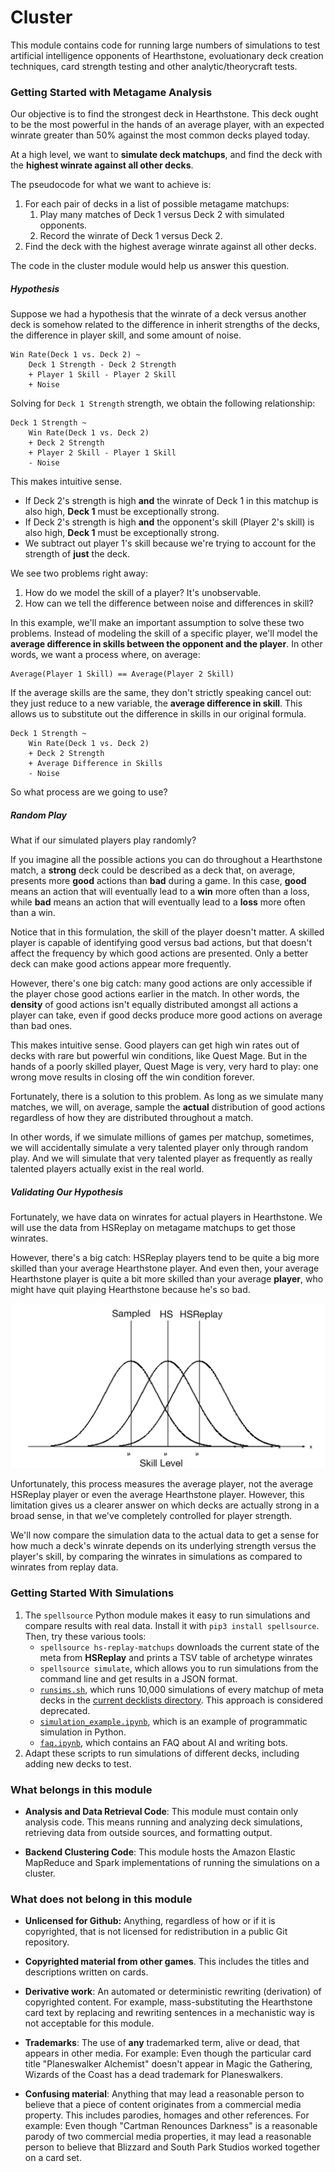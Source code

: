 # Cluster

This module contains code for running large numbers of simulations to test artificial intelligence opponents of Hearthstone, evoluationary deck creation techniques, card strength testing and other analytic/theorycraft tests.

### Getting Started with Metagame Analysis

Our objective is to find the strongest deck in Hearthstone. This deck ought to be the most powerful in the hands of an average player, with an expected winrate greater than 50% against the most common decks played today.

At a high level, we want to **simulate deck matchups**, and find the deck with the **highest winrate against all other decks**.

The pseudocode for what we want to achieve is:

  1. For each pair of decks in a list of possible metagame matchups:
     1. Play many matches of Deck 1 versus Deck 2 with simulated opponents.
     2. Record the winrate of Deck 1 versus Deck 2.
  2. Find the deck with the highest average winrate against all other decks.

The code in the cluster module would help us answer this question.

##### Hypothesis

Suppose we had a hypothesis that the winrate of a deck versus another deck is somehow related to the difference in inherit strengths of the decks, the difference in player skill, and some amount of noise.

```
Win Rate(Deck 1 vs. Deck 2) ~ 
    Deck 1 Strength - Deck 2 Strength
    + Player 1 Skill - Player 2 Skill 
    + Noise
```

Solving for `Deck 1 Strength` strength, we obtain the following relationship:

```
Deck 1 Strength ~
    Win Rate(Deck 1 vs. Deck 2) 
    + Deck 2 Strength 
    + Player 2 Skill - Player 1 Skill
    - Noise
```

This makes intuitive sense.

 - If Deck 2's strength is high **and** the winrate of Deck 1 in this matchup is also high, **Deck 1** must be exceptionally strong.
 - If Deck 2's strength is high **and** the opponent's skill (Player 2's skill) is also high, **Deck 1** must be exceptionally strong.
 - We subtract out player 1's skill because we're trying to account for the strength of **just** the deck.

We see two problems right away:

 1. How do we model the skill of a player? It's unobservable.
 2. How can we tell the difference between noise and differences in skill?
 
In this example, we'll make an important assumption to solve these two problems. Instead of modeling the skill of a specific player, we'll model the **average difference in skills between the opponent and the player**. In other words, we want a process where, on average:

```
Average(Player 1 Skill) == Average(Player 2 Skill)
```

If the average skills are the same, they don't strictly speaking cancel out: they just reduce to a new variable, the **average difference in skill**. This allows  us to substitute out the difference in skills in our original formula.

```
Deck 1 Strength ~
    Win Rate(Deck 1 vs. Deck 2) 
    + Deck 2 Strength 
    + Average Difference in Skills
    - Noise
```

So what process are we going to use?

##### Random Play

What if our simulated players play randomly?

If you imagine all the possible actions you can do throughout a Hearthstone match, a **strong** deck could be described as a deck that, on average, presents more **good** actions than **bad** during a game. In this case, **good** means an action that will eventually lead to a **win** more often than a loss, while **bad** means an action that will eventually lead to a **loss** more often than a win.

Notice that in this formulation, the skill of the player doesn't matter. A skilled player is capable of identifying good versus bad actions, but that doesn't affect the frequency by which good actions are presented. Only a better deck can make good actions appear more frequently.

However, there's one big catch: many good actions are only accessible if the player chose good actions earlier in the match. In other words, the **density** of good actions isn't equally distributed amongst all actions a player can take, even if good decks produce more good actions on average than bad ones.

This makes intuitive sense. Good players can get high win rates out of decks with rare but powerful win conditions, like Quest Mage. But in the hands of a poorly skilled player, Quest Mage is very, very hard to play: one wrong move results in closing off the win condition forever.

Fortunately, there is a solution to this problem. As long as we simulate many matches, we will, on average, sample the **actual** distribution of good actions regardless of how they are distributed throughout a match.

In other words, if we simulate millions of games per matchup, sometimes, we will accidentally simulate a very talented player only through random play. And we will simulate that very talented player as frequently as really talented players actually exist in the real world.

##### Validating Our Hypothesis

Fortunately, we have data on winrates for actual players in Hearthstone. We will use the data from HSReplay on metagame matchups to get those winrates.

However, there's a big catch: HSReplay players tend to be quite a big more skilled than your average Hearthstone player. And even then, your average Hearthstone player is quite a bit more skilled than your average **player**, who might have quit playing Hearthstone because he's so bad.

![Skill Levels](./docs/Skill%20levels.png)

Unfortunately, this process measures the average player, not the average HSReplay player or even the average Hearthstone player. However, this limitation gives us a clearer answer on which decks are actually strong in a broad sense, in that we've completely controlled for player strength.

We'll now compare the simulation data to the actual data to get a sense for how much a deck's winrate depends on its underlying strength versus the player's skill, by comparing the winrates in simulations as compared to winrates from replay data.

### Getting Started With Simulations

 1. The `spellsource` Python module makes it easy to run simulations and compare results with real data. Install it with `pip3 install spellsource`. Then, try these various tools:
    - `spellsource hs-replay-matchups` downloads the current state of the meta from **HSReplay** and prints a TSV table of archetype winrates
    - `spellsource simulate`, which allows you to run simulations from the command line and get results in a JSON format.
    - [`runsims.sh`](runsims.sh), which runs 10,000 simulations of every matchup of meta decks in the [current decklists directory](../net/src/main/resources/decklists/current). This approach is considered deprecated.
    - [`simulation_example.ipynb`](../docs/simulation_example.ipynb), which is an example of programmatic simulation in Python.
    - [`faq.ipynb`](../docs/faq.ipynb), which contains an FAQ about AI and writing bots.
 2. Adapt these scripts to run simulations of different decks, including adding new decks to test.

### What belongs in this module

 - **Analysis and Data Retrieval Code**: This module must contain only analysis code. This means running and analyzing deck simulations, retrieving data from outside sources, and formatting output.

 - **Backend Clustering Code**: This module hosts the Amazon Elastic MapReduce and Spark implementations of running the simulations on a cluster.

### What does not belong in this module

 - **Unlicensed for Github:** Anything, regardless of how or if it is copyrighted, that is not licensed for redistribution in a public Git repository.

 - **Copyrighted material from other games**. This includes the titles and descriptions written on cards.
 
 - **Derivative work**: An automated or deterministic rewriting (derivation) of copyrighted content. For example, mass-substituting the Hearthstone card text by replacing and rewriting sentences in a mechanistic way is not acceptable for this module.
 
 - **Trademarks**: The use of **any** trademarked term, alive or dead, that appears in other media. For example: Even though the particular card title "Planeswalker Alchemist" doesn't appear in Magic the Gathering, Wizards of the Coast has a dead trademark for Planeswalkers.

 - **Confusing material**: Anything that may lead a reasonable person to believe that a piece of content originates from a commercial media property. This includes parodies, homages and other references. For example: Even though "Cartman Renounces Darkness" is a reasonable parody of two commercial media properties, it may lead a reasonable person to believe that Blizzard and South Park Studios worked together on a card set.